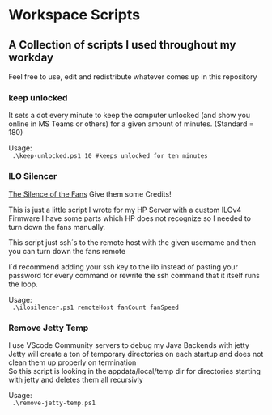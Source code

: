 # Workspace Scripts
## A Collection of scripts I used throughout my workday 
Feel free to use, edit and redistribute whatever comes up in this repository

### keep unlocked 
It sets a dot every minute to keep the computer unlocked (and show you online in MS Teams or others) for a given amount of minutes.
(Standard = 180)  

Usage:  
<code>
.\keep-unlocked.ps1 10  #keeps unlocked for ten minutes 
</code>

### ILO Silencer
[The Silence of the Fans](https://www.reddit.com/r/homelab/comments/hix44v/silence_of_the_fans_pt_2_hp_ilo_4_273_now_with/)
Give them some Credits!


This is just a little script I wrote for my HP Server with a custom ILOv4 Firmware 
I have some parts which HP does not recognize so I needed to turn down the fans manually.

This script just ssh´s to the remote host with the given username and then you can turn down the fans remote

I´d recommend adding your ssh key to the ilo instead of pasting your password for every command or rewrite the ssh command that it itself runs the loop. 

Usage:  
<code>
.\ilosilencer.ps1 remoteHost fanCount fanSpeed
</code>

### Remove Jetty Temp
I use VScode Community servers to debug my Java Backends with jetty 
Jetty will create a ton of temporary directories on each startup and does not clean them up properly on termination  
So this script is looking in the appdata/local/temp dir for directories starting with jetty and deletes them all recursivly 

Usage:  
<code>
.\remove-jetty-temp.ps1
</code>